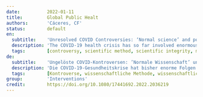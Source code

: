 ```yaml
---
date:          2022-01-11
title:         Global Public Healt
authors:       'Cáceres, CF'
status:        default
en:
  subtitle:    'Unresolved COVID Controversies: ‘Normal science’ and potential non-scientific influences'
  description: 'The COVID-19 health crisis has so far involved enormous consequences in human pain, suffering and death. While biomedical science responded early, its response has been marked by several controversies between what appeared to be mainstream perspectives, and diverse alternative views; far from leading to productive debate, controversies often preceded polarisation and, allegedly, exclusion and even censorship of alternative views, followed by the pretense of scientific consensus. This paper describes and discusses the main controversies in the production of COVID biomedical knowledge and derived control measures, to establish if alternative positions are also legitimate from a ‘normal science’ perspective (rather than comparing them for superiority); explores potential non-scientific explanations of the alleged exclusion of certain views; and analyzes ethical issues implied. The operation of non-scientific factors in scientific and regulatory processes (e.g. various forms of subtle corruption) has been documented in the past; the intervention of such influences in the mishandling of controversies (i.e. on early management, non-pharmacological prevention and vaccination) cannot be ruled out and deserves further investigation. Some of these controversies, increasingly visible in the public domain, also involve ethical challenges that need urgent attention. Polarisation, censorship and dogma are foreign to true science and must be left behind.'
  tags:        [controversy, scientific method, scientific integrity, medical practice, academic freedom, media, evidence, epistemology, ethics]
de:
  subtitle:    'Ungelöste COVID-Kontroversen: ’Normale Wissenschaft’ und mögliche nicht-wissenschaftliche Einflüsse'
  description: 'Die COVID-19-Gesundheitskrise hat bisher enorme Folgen in Form von menschlichen Schmerzen, Leiden und Tod nach sich gezogen. Die biomedizinische Wissenschaft hat zwar frühzeitig reagiert, doch war ihre Reaktion von mehreren Kontroversen zwischen scheinbar etablierten Sichtweisen und verschiedenen alternativen Ansichten geprägt. Weit davon entfernt, zu einer produktiven Debatte zu führen, gingen die Kontroversen oft einer Polarisierung und angeblich einem Ausschluss und sogar einer Zensur alternativer Ansichten voraus, gefolgt von der Vortäuschung eines wissenschaftlichen Konsenses. In diesem Beitrag werden die wichtigsten Kontroversen bei der Produktion von biomedizinischem COVID-Wissen und den daraus abgeleiteten Kontrollmaßnahmen beschrieben und erörtert, um festzustellen, ob alternative Positionen auch aus Sicht der "normalen Wissenschaft" legitim sind (anstatt sie auf ihre Überlegenheit hin zu vergleichen); es werden mögliche nicht-wissenschaftliche Erklärungen für den angeblichen Ausschluss bestimmter Ansichten untersucht und die damit verbundenen ethischen Fragen analysiert. Das Wirken nicht-wissenschaftlicher Faktoren in wissenschaftlichen und regulatorischen Prozessen (z. B. verschiedene Formen subtiler Korruption) wurde in der Vergangenheit dokumentiert; das Eingreifen solcher Einflüsse bei der Fehlbehandlung von Kontroversen (z. B. über frühzeitiges Management, nicht-pharmakologische Prävention und Impfung) kann nicht ausgeschlossen werden und verdient weitere Untersuchungen. Einige dieser Kontroversen, die zunehmend in der Öffentlichkeit sichtbar werden, bringen auch ethische Herausforderungen mit sich, die dringend behandelt werden müssen. Polarisierung, Zensur und Dogmen sind einer echten Wissenschaft fremd und müssen überwunden werden.' 
  tags:        [Kontroverse, wissenschaftliche Methode, wissenschaftliche Integrität, medizinische Praxis, akademisch]
group:         'Interventions'
credit:        https://doi.org/10.1080/17441692.2022.2036219
---
```

